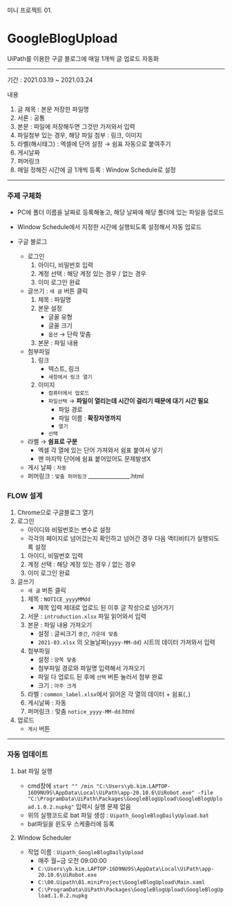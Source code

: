 미니 프로젝트 01.
# GoogleBlogUpload
UiPath를 이용한 구글 블로그에 매일 1개씩 글 업로드 자동화  
  
---
  
기간 : 2021.03.19 ~ 2021.03.24  
  
내용
1. 글 제목 : 본문 저장한 파일명
2. 서론 : 공통
3. 본문 : 파일에 저장해두면 그것만 가저와서 입력
4. 파일첨부 있는 경우, 해당 파일 첨부 : 링크, 이미지
5. 라벨(해시태그) : 엑셀에 단어 설정 → 쉼표 자동으로 붙여주기
6. 게시날짜
7. 퍼머링크
8. 매일 정해진 시간에 글 1개씩 등록 : Window Schedule로 설정

---  
  
  
### 주제 구체화

- PC에 폴더 이름을 날짜로 등록해놓고, 해당 날짜에 해당 폴더에 있는 파일을 업로드
- Window Schedule에서 지정한 시간에 실행되도록 설정해서 자동 업로드
  
- 구글 블로그
    - 로그인
        1. 아이디, 비밀번호 입력
        2. 계정 선택 : 해당 계정 있는 경우 / 없는 경우
        3. 이미 로그인 완료
    - 글쓰기 : `새 글` 버튼 클릭
        1. 제목 : 파일명
        2. 본문 설정
            - 글꼴 유형
            - 글꼴 크기
            - `옵션` → 단락 맞춤
        3. 본문 : 파일 내용
    - 첨부파일
        1. 링크
            - 텍스트, 링크
            - `새창에서 링크 열기`
        2. 이미지
            - `컴퓨터에서 업로드`
            - `파일선택` → **파일이 열리는데 시간이 걸리기 때문에 대기 시간 필요**
                - 파일 경로
                - 파일 이름 : **확장자명까지**
                - `열기`
            - `선택`
    - 라벨 → **쉼표로 구분**
        - 엑셀 각 열에 있는 단어 가져와서 쉼표 붙여서 넣기
        - 맨 마지막 단어에 쉼표 붙어있어도 문제발생X
    - 게시 날짜 : `자동`
    - 퍼머링크 : `맞춤 퍼머링크`  _______________.html  
  
   
   
   
### FLOW 설계

1. Chrome으로 구글블로그 열기
2. 로그인 
    - 아이디와 비밀번호는 변수로 설정
    - 각각의 페이지로 넘어갔는지 확인하고 넘어간 경우 다음 액티비티가 실행되도록 설정
    1. 아이디, 비밀번호 입력
    2. 계정 선택 : 해당 계정 있는 경우 / 없는 경우
    3. 이미 로그인 완료
3. 글쓰기
    - `새 글` 버튼 클릭
    1. 제목 : `NOTICE_yyyyMMdd`
        - 제목 입력 제대로 업로드 된 이후 글 작성으로 넘어가기
    2. 서문 : `introduction.xlsx` 파일 읽어와서 입력
    3. 본문 : 파일 내용 가져오기
        - 설정 : 글씨크기 `중간`, `가운데 맞춤`
        - `2021-03.xlsx` 의 오늘날짜(`yyyy-MM-dd`) 시트의 데이터 가져와서 입력
    4. 첨부파일
        - 설정 : `양쪽 맞춤`
        - 첨부파일 경로와 파일명 입력해서 가져오기
        - 파일 다 업로드 된 후에 `선택` 버튼 눌러서 첨부 완료
        - 크기 : `아주 크게`
    5. 라벨 : `common_label.xlsx`에서 읽어온 각 열의 데이터 + 쉼표(`,`)
    6. 게시날짜 : 자동
    7. 퍼머링크 : 맞춤 `notice_yyyy-MM-dd`.html
4. 업로드
    - `게시` 버튼

---

### 자동 업데이트

1. bat 파일 실행
    - cmd창에 `start "" /min "C:\Users\yb.kim.LAPTOP-16D9NU9S\AppData\Local\UiPath\app-20.10.6\UiRobot.exe" -file "C:\ProgramData\UiPath\Packages\GoogleBlogUpload\GoogleBlogUpload.1.0.2.nupkg"` 입력시 실행 문제 없음
    - 위의 실행코드로 bat 파일 생성 : `Uipath_GoogleBlogDailyUpload.bat`
    - bat파일을 윈도우 스케줄러에 등록

2. Window Scheduler
    - 작업 이름 : `Uipath_GoogleBlogDailyUpload`
        - 매주 월~금 오전 09:00:00
        - `C:\Users\yb.kim.LAPTOP-16D9NU9S\AppData\Local\UiPath\app-20.10.6\UiRobot.exe`
        - `C:\00.Uipath\01.miniProject\GoogleBlogUpload\Main.xaml`
        - `C:\ProgramData\UiPath\Packages\GoogleBlogUpload\GoogleBlogUpload.1.0.2.nupkg`

  

